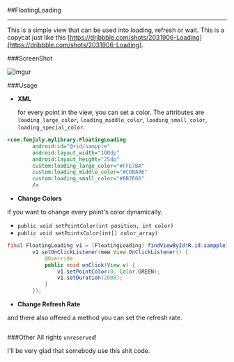 ##FloatingLoading

---
This is a simple view that can be used into loading, refresh or wait. This is a copycat just like this [https://dribbble.com/shots/2031906-Loading](https://dribbble.com/shots/2031906-Loading).


 
###ScreenShot

![Imgur](http://i.imgur.com/PeY5nZl.gifv)


###Usage

* **XML**
 
  for every point in the view, you can set a color. The attributes are `loading_large_color`, `loading_middle_color`, `loading_small_color`, `loading_special_color`.
  
```xml
<com.fenjuly.mylibrary.FloatingLoading
        android:id="@+id/sampple"
        android:layout_width="100dp"
        android:layout_height="25dp"
        custom:loading_large_color="#FFE7BA"
        custom:loading_middle_color="#CDBA96"
        custom:loading_small_color="#8B7E66"
        />
```

* **Change Colors**

if you want to change every point's color dynamically. 
 
 * ```public void setPointColor(int position, int color)```
 * ```public void setPointsColor(int[] color_array)```


```java
final FloatingLoading v1 = (FloatingLoading) findViewById(R.id.sampple1);
        v1.setOnClickListener(new View.OnClickListener() {
            @Override
            public void onClick(View v) {
                v1.setPointColor(0, Color.GREEN);
                v1.setDuration(2000);
            }
        });
 ```
 
* **Change Refresh Rate**

and there also offered a method you can set the refresh rate.
  
  ``` public void setDuration(int duration)
  ```         
	 
  

###Other
All rights `unreserved`!

I'll be very glad that somebody use this shit code.




